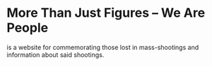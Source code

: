 # More Than Just Figures – We Are People
is a website for commemorating those lost in mass-shootings and information about said shootings. 
